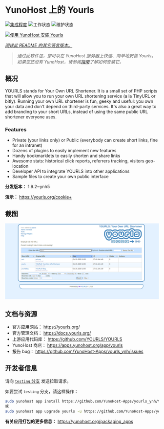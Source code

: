 <!--
注意：此 README 由 <https://github.com/YunoHost/apps/tree/master/tools/readme_generator> 自动生成
请勿手动编辑。
-->

# YunoHost 上的 Yourls

[![集成程度](https://apps.yunohost.org/badge/integration/yourls)](https://ci-apps.yunohost.org/ci/apps/yourls/)
![工作状态](https://apps.yunohost.org/badge/state/yourls)
![维护状态](https://apps.yunohost.org/badge/maintained/yourls)

[![使用 YunoHost 安装 Yourls](https://install-app.yunohost.org/install-with-yunohost.svg)](https://install-app.yunohost.org/?app=yourls)

*[阅读此 README 的其它语言版本。](./ALL_README.md)*

> *通过此软件包，您可以在 YunoHost 服务器上快速、简单地安装 Yourls。*  
> *如果您还没有 YunoHost，请参阅[指南](https://yunohost.org/install)了解如何安装它。*

## 概况

YOURLS stands for Your Own URL Shortener. It is a small set of PHP scripts that will allow you to run your own URL shortening service (a la TinyURL or bitly).
Running your own URL shortener is fun, geeky and useful: you own your data and don't depend on third-party services. It's also a great way to add branding to your short URLs, instead of using the same public URL shortener everyone uses.

### Features

- Private (your links only) or Public (everybody can create short links, fine for an intranet)
- Dozens of plugins to easily implement new features
- Handy bookmarklets to easily shorten and share links
- Awesome stats: historical click reports, referrers tracking, visitors geo-location
- Developer API to integrate YOURLS into other applications
- Sample files to create your own public interface


**分发版本：** 1.9.2~ynh5

**演示：** <https://yourls.org/cookie+>

## 截图

![Yourls 的截图](./doc/screenshots/p4.png)

## 文档与资源

- 官方应用网站： <https://yourls.org/>
- 官方管理文档： <https://docs.yourls.org/>
- 上游应用代码库： <https://github.com/YOURLS/YOURLS>
- YunoHost 商店： <https://apps.yunohost.org/app/yourls>
- 报告 bug： <https://github.com/YunoHost-Apps/yourls_ynh/issues>

## 开发者信息

请向 [`testing` 分支](https://github.com/YunoHost-Apps/yourls_ynh/tree/testing) 发送拉取请求。

如要尝试 `testing` 分支，请这样操作：

```bash
sudo yunohost app install https://github.com/YunoHost-Apps/yourls_ynh/tree/testing --debug
或
sudo yunohost app upgrade yourls -u https://github.com/YunoHost-Apps/yourls_ynh/tree/testing --debug
```

**有关应用打包的更多信息：** <https://yunohost.org/packaging_apps>
